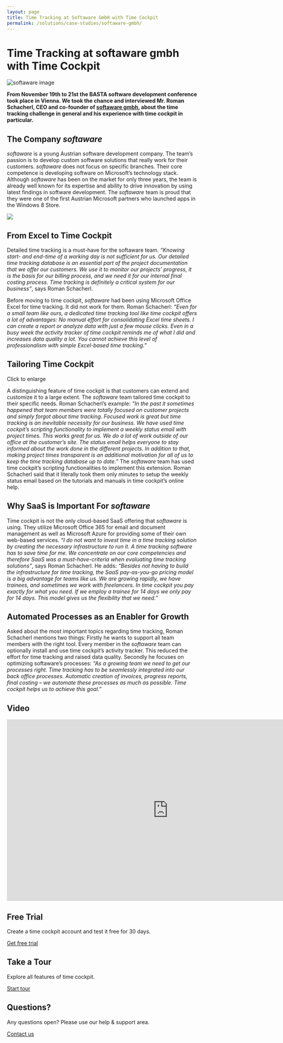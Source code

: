 ```yaml
---
layout: page
title: Time Tracking at Softaware GmbH with Time Cockpit
permalink: /solutions/case-studies/softaware-gmbh/
---
```


<h1 xmlns="http://www.w3.org/1999/xhtml">Time Tracking at softaware gmbh with Time Cockpit</h1><p xmlns="http://www.w3.org/1999/xhtml">
  <img src="{{site.baseurl}}/content/images/customer_solutions/case-studies/softaware/softaware_team.jpg" title="softaware image" />
</p><p xmlns="http://www.w3.org/1999/xhtml">
  <strong>From November 19th to 21st the BASTA software development conference took place in Vienna. We took the chance and interviewed Mr. Roman Schacherl, CEO and co-founder of <a href="http://www.softaware.at" title="Homepage of softaware" target="_blank">softaware gmbh</a>, about the time tracking challenge in general and his experience with time cockpit in particular.</strong>
</p><h2 xmlns="http://www.w3.org/1999/xhtml">The Company <em>softaware</em></h2><p xmlns="http://www.w3.org/1999/xhtml">
  <em>softaware</em> is a young Austrian software development company. The team’s passion is to develop custom software solutions that really work for their customers. <em>softaware</em> does not focus on specific branches. Their core competence is developing software on Microsoft’s technology stack. Although <em>softaware</em> has been on the market for only three years, the team is already well known for its expertise and ability to drive innovation by using latest findings in software development. The <em>softaware</em> team is proud that they were one of the first Austrian Microsoft partners who launched apps in the Windows 8 Store.</p><p class="floatRight" xmlns="http://www.w3.org/1999/xhtml">
  <img src="{{site.baseurl}}/content/images/customer_solutions/case-studies/softaware/tc_laptop.png?mw=319" />
</p><h2 xmlns="http://www.w3.org/1999/xhtml">From Excel to Time Cockpit</h2><p xmlns="http://www.w3.org/1999/xhtml">Detailed time tracking is a must-have for the softaware team. <em>“Knowing start- and end-time of a working day is not sufficient for us. Our detailed time tracking database is an essential part of the project documentation that we offer our customers. We use it to monitor our projects’ progress, it is the basis for our billing process, and we need it for our internal final costing process. Time tracking is definitely a critical system for our business”</em>, says Roman Schacherl.</p><p xmlns="http://www.w3.org/1999/xhtml">Before moving to time cockpit, <em>softaware</em> had been using Microsoft Office Excel for time tracking. It did not work for them. Roman Schacherl: <em>“Even for a small team like ours, a dedicated time tracking tool like time cockpit offers a lot of advantages: No manual effort for consolidating Excel time sheets. I can create a report or analyze data with just a few mouse clicks. Even in a busy week the activity tracker of time cockpit reminds me of what I did and increases data quality a lot. You cannot achieve this level of professionalism with simple Excel-based time tracking.”</em></p><h2 xmlns="http://www.w3.org/1999/xhtml">Tailoring Time Cockpit</h2><p class="floatRight" xmlns="http://www.w3.org/1999/xhtml">
  <f:function name="Composite.Media.ImageGallery.Slimbox2" xmlns:f="http://www.composite.net/ns/function/1.0">
    <f:param name="MediaImage" value="MediaArchive:4d0e8e52-e538-4203-baf6-5d237555d51b" xmlns:f="http://www.composite.net/ns/function/1.0" />
    <f:param name="ThumbnailMaxWidth" value="319" xmlns:f="http://www.composite.net/ns/function/1.0" />
  </f:function> Click to enlarge</p><p xmlns="http://www.w3.org/1999/xhtml">A distinguishing feature of time cockpit is that customers can extend and customize it to a large extent. The <em>softaware</em> team tailored time cockpit to their specific needs. Roman Schacherl’s example: <em>“In the past it sometimes happened that team members were totally focused on customer projects and simply forgot about time tracking. Focused work is great but time tracking is an inevitable necessity for our business. We have used time cockpit’s scripting functionality to implement a weekly status email with project times. This works great for us. We do a lot of work outside of our office at the customer’s site. The status email helps everyone to stay informed about the work done in the different projects. In addition to that, making project times transparent is an additional motivation for all of us to keep the time tracking database up to date.”</em> The <em>softaware</em> team has used time cockpit’s scripting functionalities to implement this extension. Roman Schacherl said that it literally took them only minutes to setup the weekly status email based on the tutorials and manuals in time cockpit’s online help.</p><h2 xmlns="http://www.w3.org/1999/xhtml">Why SaaS is Important For <em>softaware</em></h2><p xmlns="http://www.w3.org/1999/xhtml">Time cockpit is not the only cloud-based SaaS offering that <em>softaware</em> is using. They utilize Microsoft Office 365 for email and document management as well as Microsoft Azure for providing some of their own web-based services. <em>“I do not want to invest time in a time tracking solution by creating the necessary infrastructure to run it. A time tracking software has to save time for me. We concentrate on our core competencies and therefore SaaS was a must-have-criteria when evaluating time tracking solutions”</em>, says Roman Schacherl. He adds: <em>“Besides not having to build the infrastructure for time tracking, the SaaS pay-as-you-go pricing model is a big advantage for teams like us. We are growing rapidly, we have trainees, and sometimes we work with freelancers. In time cockpit you pay exactly for what you need. If we employ a trainee for 14 days we only pay for 14 days. This model gives us the flexibility that we need.”</em></p><h2 xmlns="http://www.w3.org/1999/xhtml">Automated Processes as an Enabler for Growth</h2><p xmlns="http://www.w3.org/1999/xhtml">Asked about the most important topics regarding time tracking, Roman Schacherl mentions two things: Firstly he wants to support all team members with the right tool. Every member in the <em>softaware</em> team can optionally install and use time cockpit’s activity tracker. This reduced the effort for time tracking and raised data quality. Secondly he focuses on optimizing softaware’s processes: <em>“As a growing team we need to get our processes right. Time tracking has to be seamlessly integrated into our back office processes. Automatic creation of invoices, progress reports, final costing – we automate these processes as much as possible. Time cockpit helps us to achieve this goal.”</em></p><h2 xmlns="http://www.w3.org/1999/xhtml">Video</h2><iframe width="853" height="480" src="https://www.youtube.com/embed/jjO779G5fMk?rel=0" frameborder="0" allowfullscreen="allowfullscreen" xmlns="http://www.w3.org/1999/xhtml"></iframe><div class="row" xmlns="http://www.w3.org/1999/xhtml">
  <div class="fourcol innercol">
    <div class="overviewItem" onclick="document.location.href='{{site.baseurl}}/create-trial-account/';">
      <h2>Free Trial</h2>
      <p>Create a time cockpit account and test it free for 30 days.</p>
      <p>
        <a href="{{site.baseurl}}/create-trial-account/">Get free trial</a>
      </p>
    </div>
  </div>
  <div class="fourcol innercol">
    <div class="overviewItem" onclick="document.location.href='/page(dd1d1c45-0a0d-4e22-9b1b-305b316875a8)';">
      <h2>Take a Tour</h2>
      <p>Explore all features of time cockpit.</p>
      <p>
        <a href="/page(dd1d1c45-0a0d-4e22-9b1b-305b316875a8)">Start tour</a>
      </p>
    </div>
  </div>
  <div class="fourcol last innercol">
    <div class="overviewItem" onclick="document.location.href='{{site.baseurl}}/hilfe-support/kontakt/';">
      <h2>Questions?</h2>
      <p>Any questions open? Please use our help &amp; support area.</p>
      <p>
        <a href="{{site.baseurl}}/hilfe-support/kontakt/">Contact us</a>
      </p>
    </div>
  </div>
</div>